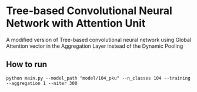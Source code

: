 # Tree-based Convolutional Neural Network with Attention Unit 
A modified version of Tree-based convolutional neural network using Global Attention vector in the Aggregation Layer instead of the Dynamic Pooling

## How to run
```
python main.py --model_path "model/104_pku" --n_classes 104 --training --aggregation 1 --niter 300
```
